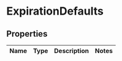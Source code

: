 # ExpirationDefaults
## Properties

Name | Type | Description | Notes
------------ | ------------- | ------------- | -------------


